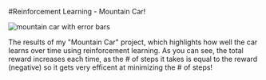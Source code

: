 #Reinforcement Learning - Mountain Car! 

![mountain car with error bars](https://github.com/jakebreid/Reinforcement-Learning-Mountain-Car/assets/158000215/28aaa48f-744d-4a27-99a5-f153152bf8ba)

The results of my "Mountain Car" project, which highlights how well the car learns over time using 
reinforcement learning. As you can see, the total reward increases each time, as
the # of steps it takes is equal to the reward (negative) so it gets very efficent 
at minimizing the # of steps! 
